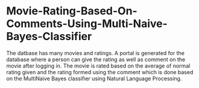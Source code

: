 # Movie-Rating-Based-On-Comments-Using-Multi-Naive-Bayes-Classifier
The datbase has many movies and ratings. A portal is generated for the database where a person can give the rating as well as comment on the movie after logging in. The movie is rated based on the average of normal rating given and the rating formed using the comment which is done based on the MultiNaive Bayes classifier using Natural Language Processing.
